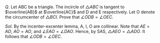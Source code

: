 $Q.$ Let ABC be a triangle. The incircle of $\triangle ABC$ is tangent to $\overline{AB}$ at $\overline{AC}$ and D and E respectively. Let O denote the circumcenter of $\triangle BCI$. Prove that $\angle ODB = \angle OEC$.

$Sol.$ 
By the incenter-excenter lemma, A, I, O are collinear. Note that $AE = AD$, $AO=AO$, and $\angle EAO = \angle DAO$. Hence, by SAS, $\triangle AEO = \triangle ADO$. It follows that $\angle ODB = \angle OEC$.